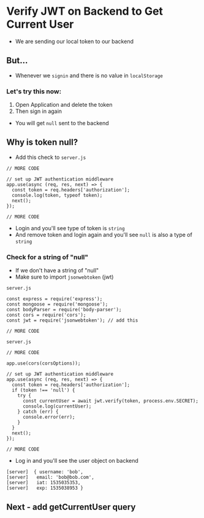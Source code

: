 # Verify JWT on Backend to Get Current User
* We are sending our local token to our backend 

## But...
* Whenever we `signin` and there is no value in `localStorage`

### Let's try this now:
1. Open Application and delete the token
2. Then sign in again

* You will get `null` sent to the backend

## Why is token null?
* Add this check to `server.js`

```
// MORE CODE

// set up JWT authentication middleware
app.use(async (req, res, next) => {
  const token = req.headers['authorization'];
  console.log(token, typeof token);
  next();
});

// MORE CODE
```

* Login and you'll see type of token is `string`
* And remove token and login again and you'll see `null` is also a type of `string`

### Check for a string of "null"
* If we don't have a string of "null"
* Make sure to import `jsonwebtoken` (jwt)

`server.js`

```
const express = require('express');
const mongoose = require('mongoose');
const bodyParser = require('body-parser');
const cors = require('cors');
const jwt = require('jsonwebtoken'); // add this

// MORE CODE
```

`server.js`

```
// MORE CODE

app.use(cors(corsOptions));

// set up JWT authentication middleware
app.use(async (req, res, next) => {
  const token = req.headers['authorization'];
  if (token !== 'null') {
    try {
      const currentUser = await jwt.verify(token, process.env.SECRET);
      console.log(currentUser);
    } catch (err) {
      console.error(err);
    }
  }
  next();
});

// MORE CODE
```

* Log in and you'll see the user object on backend

```
[server]  { username: 'bob',
[server]   email: 'bob@bob.com',
[server]   iat: 1535035353,
[server]   exp: 1535038953 }
```

## Next - add getCurrentUser query
